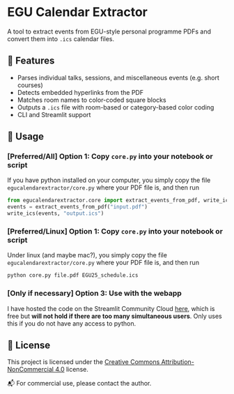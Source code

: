 # EGU Calendar Extractor

A tool to extract events from EGU-style personal programme PDFs and convert them into `.ics` calendar files.

## 🔧 Features
- Parses individual talks, sessions, and miscellaneous events (e.g. short courses)
- Detects embedded hyperlinks from the PDF
- Matches room names to color-coded square blocks
- Outputs a `.ics` file with room-based or category-based color coding
- CLI and Streamlit support

## 🚀 Usage

### [Preferred/All] Option 1: Copy `core.py` into your notebook or script

If you have python installed on your computer, you simply copy the file `egucalendarextractor/core.py` where your PDF file is, and then run

```python
from egucalendarextractor.core import extract_events_from_pdf, write_ics
events = extract_events_from_pdf("input.pdf")
write_ics(events, "output.ics")
```

### [Preferred/Linux] Option 1: Copy `core.py` into your notebook or script

Under linux (and maybe mac?), you simply copy the file `egucalendarextractor/core.py` where your PDF file is, and then run

```bash
python core.py file.pdf EGU25_schedule.ics
```

<!-- ### Option 2: As a CLI tool

```bash
python egucalendarextractor/core.py input.pdf output.ics
``` -->

### [Only if necessary] Option 3: Use with the webapp

I have hosted the code on the Streamlit Community Cloud [here](), which is free but **will not hold if there are too many simultaneous users**. Only uses this if you do not have any access to python.

## 🪪 License

This project is licensed under the [Creative Commons Attribution-NonCommercial 4.0](https://creativecommons.org/licenses/by-nc/4.0/) license.

📬 For commercial use, please contact the author.
